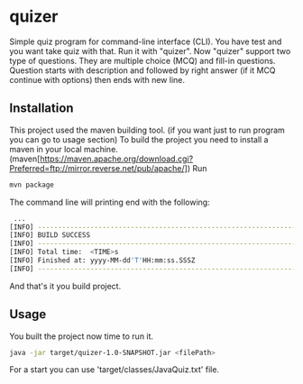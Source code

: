 # quizer

Simple quiz program for command-line interface (CLI).
You have test and you want take quiz with that. Run it with "quizer".
Now "quizer" support two type of questions. They are multiple choice (MCQ) and fill-in questions.
Question starts with description and followed by right answer (if it MCQ continue with options) then ends
with new line.

## Installation

This project used the maven building tool. (if you want just to run program you can go to usage section)
To build the project you need to install a maven in your local machine. (maven[https://maven.apache.org/download.cgi?Preferred=ftp://mirror.reverse.net/pub/apache/])
Run

```bash
mvn package
```

The command line will printing end with the following:

```bash
 ...
[INFO] ------------------------------------------------------------------------
[INFO] BUILD SUCCESS
[INFO] ------------------------------------------------------------------------
[INFO] Total time:  <TIME>s
[INFO] Finished at: yyyy-MM-dd'T'HH:mm:ss.SSSZ
[INFO] ------------------------------------------------------------------------
```

And that's it you build project.

## Usage

You built the project now time to run it.

```bash
java -jar target/quizer-1.0-SNAPSHOT.jar <filePath>
```

For a start you can use 'target/classes/JavaQuiz.txt' file.

